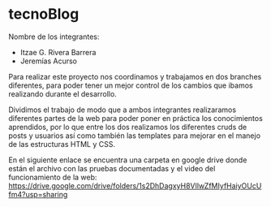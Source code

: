 # tecnoBlog
Nombre de los integrantes:
- Itzae G. Rivera Barrera
- Jeremías Acurso

Para realizar este proyecto nos coordinamos y trabajamos en dos branches diferentes, 
para poder tener un mejor control de los cambios que ibamos realizando durante el desarrollo.

Dividimos el trabajo de modo que a ambos integrantes realizaramos diferentes partes de la web
para poder poner en práctica los conocimientos aprendidos, por lo que entre los dos realizamos los diferentes cruds de posts y usuarios
así como también las templates para mejorar en el manejo de las estructuras HTML y CSS.

En el siguiente enlace se encuentra una carpeta en google drive donde están el archivo con las pruebas documentadas y el video del funcionamiento de la web:
https://drive.google.com/drive/folders/1s2DhDagxyH8VIlwZfMIyfHaiyOUcUfm4?usp=sharing

